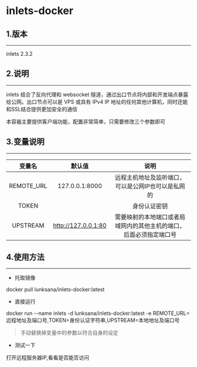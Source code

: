 # inlets-docker

## 1.版本

---

inlets 2.3.2

## 2.说明

---

inlets 结合了反向代理和 websocket 隧道，通过出口节点将内部和开发端点暴露给公网。出口节点可以是 VPS 或具有 IPv4 IP 地址的任何其他计算机，同时还能和SSL结合提供更加安全的通信

本容器主要提供客户端功能，配置非常简单，只需要修改三个参数即可

## 3.变量说明

---

|变量名|默认值|说明|
|:---:|:---:|:---:|
|REMOTE_URL|127.0.0.1:8000|远程主机地址及监听端口，可以是公网IP也可以是私网的|
|TOKEN|    |身份认证密钥|
|UPSTREAM|<http://127.0.0.1:80>|需要映射的本地端口或者局域网内的其他主机的端口，后面必须指定端口号|

## 4.使用方法

---

* 托取镜像

docker pull lunksana/inlets-docker:latest

* 直接运行

docker run --name inlets -d lunksana/inlets-docker:latest -e REMOTE_URL=远程地址及端口号,TOKEN=身份认证字符串,UPSTREAM=本地地址及端口号

> 手动替换掉变量中的参数以符合自身的设定

* 测试一下

打开远程服务器IP,看看是否能否访问
